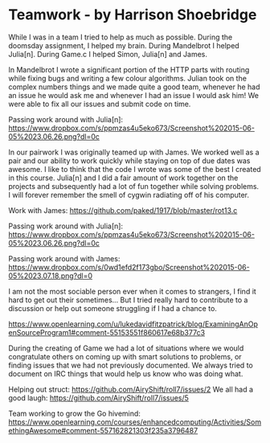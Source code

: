 # Teamwork - by Harrison Shoebridge
While I was in a team I tried to help as much as possible. During the doomsday assignment, I helped my brain. During Mandelbrot I helped Julia[n]. During Game.c I helped Simon, Julia[n] and James.

In Mandelbrot I wrote a significant portion of the HTTP parts with routing while fixing bugs and writing a few colour algorithms. Julian took on the complex numbers things and we made quite a good team, whenever he had an issue he would ask me and whenever I had an issue I would ask him! We were able to fix all our issues and submit code on time.

Passing work around with Julia[n]: https://www.dropbox.com/s/ppmzas4u5eko673/Screenshot%202015-06-05%2023.06.26.png?dl=0c

In our pairwork I was originally teamed up with James. We worked well as a pair and our ability to work quickly while staying on top of due dates was awesome. I like to think that the code I wrote was some of the best I created in this course. Julia[n] and I did a fair amount of work together on the projects and subsequently had a lot of fun together while solving problems. I will forever remember the smell of cygwin radiating off of his computer.

Work with James: https://github.com/paked/1917/blob/master/rot13.c

Passing work around with Julia[n]: https://www.dropbox.com/s/ppmzas4u5eko673/Screenshot%202015-06-05%2023.06.26.png?dl=0c

Passing work around with James: https://www.dropbox.com/s/0wd1efd2f173gbo/Screenshot%202015-06-05%2023.07.18.png?dl=0

I am not the most sociable person ever when it comes to strangers, I find it hard to get out their sometimes... But I tried really hard to contribute to a discussion or help out someone struggling if I had a chance to.

https://www.openlearning.com/u/lukedavidfitzpatrick/blog/ExaminingAnOpenSourceProgram1#comment-55153551f860617e68b377c3

During the creating of Game we had a lot of situations where we would congratulate others on coming up with smart solutions to problems, or finding issues that we had not previously documented. We always tried to document on IRC things that would help us know who was doing what.

Helping out struct: https://github.com/AiryShift/roll7/issues/2
We all had a good laugh: https://github.com/AiryShift/roll7/issues/5

Team working to grow the Go hivemind: https://www.openlearning.com/courses/enhancedcomputing/Activities/SomethingAwesome#comment-557162821303f235a3796487
